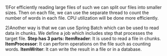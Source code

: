 1)For efficiently reading large files of such we can split our files into smaller sizes. Then on each file, we can use the separate thread to count the number of words in each file. CPU utilization will be done more efficiently. 

2)Another way is that we can use Spring Batch which can be used to read data in chunks. We define a job which includes step that processes the target file. 
**Step has 3 parts:**
**ItemReader**: It is used to read a file in chunks.
**ItemProcessor**: It can perform operations on the file such as counting words.
**ItemWriter**: It can write the result in a file or in a database.